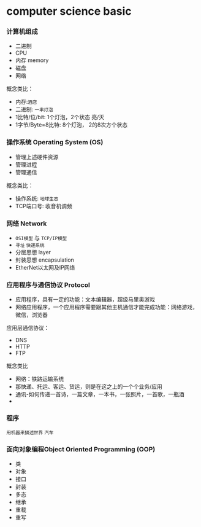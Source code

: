 # computer science basic

### 计算机组成

 * 二进制
 * CPU
 * 内存 memory
 * 磁盘
 * 网络

概念类比：

 * 内存:`酒店` 
 * 二进制: `一串灯泡` 
 * 1比特/位/bit: 1个灯泡，2个状态 亮/灭
 * 1字节/Byte=8比特: 8个灯泡， 2的8次方个状态


### 操作系统 Operating System (OS)

 * 管理上述硬件资源
 * 管理进程
 * 管理通信

概念类比：

 * 操作系统: `地球生态` 
 * TCP端口号: 收音机调频

### 网络 Network

 * `OSI模型` 与 `TCP/IP模型`
 * `寻址` `快递系统`   
 * 分层思想 layer
 * 封装思想 encapsulation
 * EtherNet以太网及IP网络

### 应用程序与通信协议 Protocol

 * 应用程序，具有一定的功能：文本编辑器，超级马里奥游戏
 * 网络应用程序，一个应用程序需要跟其他主机通信才能完成功能：网络游戏，微信，浏览器

应用层通信协议：
 * DNS  
 * HTTP
 * FTP

概念类比
 * 网络：铁路运输系统
 * 那快递、托运、客运、货运，则是在这之上的一个个业务/应用
 * 通讯-如何传递一首诗，一篇文章，一本书，一张照片，一首歌，一瓶酒
 * 

### 程序

`用机器来描述世界` 
`汽车`


### 面向对象编程Object Oriented Programming (OOP)

 * 类
 * 对象
 * 接口
 * 封装
 * 多态
 * 继承
 * 重载
 * 重写
